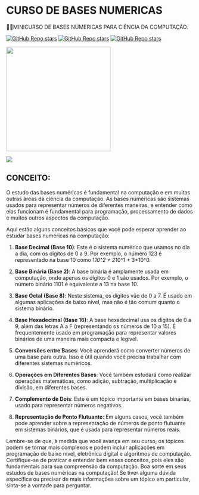 # CURSO DE BASES NUMERICAS
👨‍⚖️MINICURSO DE BASES NÚMERICAS PARA CIÊNCIA DA COMPUTAÇÃO.

[![GitHub Repo stars](https://img.shields.io/badge/VILHALVA-GITHUB-03A9F4?logo=github)](https://github.com/VILHALVA) 
[![GitHub Repo stars](https://img.shields.io/badge/VEJA%20OS-VIDEOS-03A9F4?logo=youtube)](https://www.youtube.com/@vilhalva100/search?query=BINARIOS)
[![GitHub Repo stars](https://img.shields.io/badge/-PLAYLIST%20DO%20YOUTUBE-blueviolet)](https://youtube.com/playlist?list=PLHz_AreHm4dlmeSpWzJGWOmFnVF5k_IYi&si=m3FkGH0X3eS20MUx)

<img src="https://i1.wp.com/mecatronicacemporcento.com.br/wp-content/uploads/Os-sistemas-de-numera%C3%A7%C3%A3o.png?resize=233%2C233&ssl=1" align="center" width="280"> <br>

![](https://i.imgur.com/waxVImv.png)

## CONCEITO:
O estudo das bases numéricas é fundamental na computação e em muitas outras áreas da ciência da computação. As bases numéricas são sistemas usados para representar números de diferentes maneiras, e entender como elas funcionam é fundamental para programação, processamento de dados e muitos outros aspectos da computação.

Aqui estão alguns conceitos básicos que você pode esperar aprender ao estudar bases numéricas na computação:

1. **Base Decimal (Base 10)**: Este é o sistema numérico que usamos no dia a dia, com os dígitos de 0 a 9. Por exemplo, o número 123 é representado na base 10 como 1*10^2 + 2*10^1 + 3*10^0.

2. **Base Binária (Base 2)**: A base binária é amplamente usada em computação, onde apenas os dígitos 0 e 1 são usados. Por exemplo, o número binário 1101 é equivalente a 13 na base 10.

3. **Base Octal (Base 8)**: Neste sistema, os dígitos vão de 0 a 7. É usado em algumas aplicações de baixo nível, mas não é tão comum quanto o sistema binário.

4. **Base Hexadecimal (Base 16)**: A base hexadecimal usa os dígitos de 0 a 9, além das letras A a F (representando os números de 10 a 15). É frequentemente usado em programação para representar valores binários de uma maneira mais compacta e legível.

5. **Conversões entre Bases**: Você aprenderá como converter números de uma base para outra. Isso é útil quando você precisa trabalhar com diferentes sistemas numéricos.

6. **Operações em Diferentes Bases**: Você também estudará como realizar operações matemáticas, como adição, subtração, multiplicação e divisão, em diferentes bases.

7. **Complemento de Dois**: Este é um tópico importante em bases binárias, usado para representar números negativos.

8. **Representação de Ponto Flutuante**: Em alguns casos, você também pode aprender sobre a representação de números de ponto flutuante em sistemas binários, que é usada para representar números reais.

Lembre-se de que, à medida que você avança em seu curso, os tópicos podem se tornar mais complexos e podem incluir aplicações em programação de baixo nível, eletrônica digital e algoritmos de computação. Certifique-se de praticar e entender bem esses conceitos, pois eles são fundamentais para sua compreensão da computação. Boa sorte em seus estudos de bases numéricas na computação! Se tiver alguma dúvida específica ou precisar de mais informações sobre um tópico em particular, sinta-se à vontade para perguntar.
